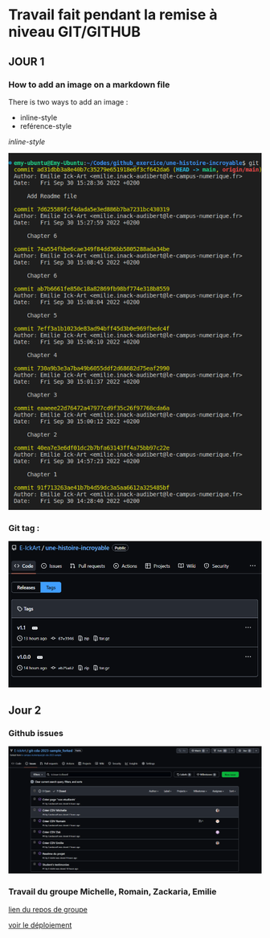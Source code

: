 # Travail fait pendant la remise à niveau GIT/GITHUB

## JOUR 1

### How to add an image on a markdown file

There is two ways to add an image :
- inline-style
- reférence-style

*inline-style*

![alt text](git_log.png "Preuve de travail en image")


### Git tag : 

![alt text](tags.png "Tag en image")

## Jour 2 

### Github issues

![alt text](issues.png "Issues en image")

### Travail du groupe Michelle, Romain, Zackaria, Emilie

[lien du repos de groupe](https://github.com/E-IckArt/git-cda-2023-sample_forked.git)

[voir le déploiement](https://e-ickart.github.io/git-cda-2023-sample_forked/) 
